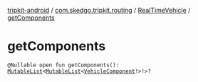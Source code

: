 [tripkit-android](../../index.md) / [com.skedgo.tripkit.routing](../index.md) / [RealTimeVehicle](index.md) / [getComponents](./get-components.md)

# getComponents

`@Nullable open fun getComponents(): `[`MutableList`](https://kotlinlang.org/api/latest/jvm/stdlib/kotlin.collections/-mutable-list/index.html)`<`[`MutableList`](https://kotlinlang.org/api/latest/jvm/stdlib/kotlin.collections/-mutable-list/index.html)`<`[`VehicleComponent`](../-vehicle-component/index.md)`!>!>?`